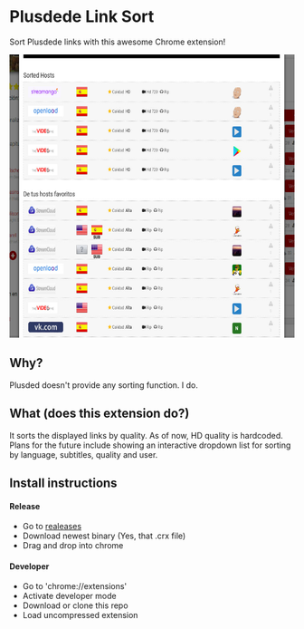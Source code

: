 # Plusdede Link Sort
Sort Plusdede links with this awesome Chrome extension!

<p align="center">
  <img height="500px" src="sample.jpg" alt="This is how it looks!"/>
</p>

## Why?
Plusded doesn't provide any sorting function. I do.

## What (does this extension do?)
It sorts the displayed links by quality. As of now, HD quality is hardcoded. Plans for the future include showing an interactive dropdown list for sorting by language, subtitles, quality and user.

## Install instructions
#### Release
* Go to [realeases](https://github.com/iAbadia/PlusdedeLinkSort/releases)
* Download newest binary (Yes, that .crx file)
* Drag and drop into chrome

#### Developer
* Go to 'chrome://extensions'
* Activate developer mode
* Download or clone this repo
* Load uncompressed extension
